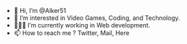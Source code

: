 - 👋 Hi, I’m @Alker51
- 👀 I’m interested in Video Games, Coding, and Technology.
- 👨🏻‍💼 I’m currently working in Web development.
- 📫 How to reach me ? Twitter, Mail, Here

<!---
Alker51/Alker51 is a ✨ special ✨ repository because its `README.md` (this file) appears on your GitHub profile.
You can click the Preview link to take a look at your changes.
--->
